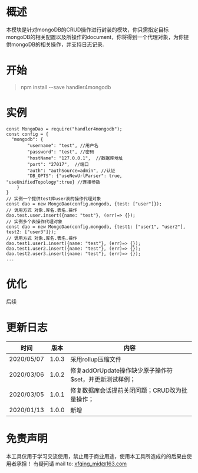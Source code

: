 # 概述
本模块是针对mongoDB的CRUD操作进行封装的模块，你只需指定目标mongoDB的相关配置以及所操作的document，你将得到一个代理对象，为你提供mongoDB的相关操作，并支持日志记录.
# 开始
> npm install --save handler4mongodb
# 实例
```
const MongoDao = require("handler4mongodb");
const config = {
  "mongodb": {
		"username": "test", //用户名
		"password": "test", //密码
		"hostName": "127.0.0.1",  //数据库地址
		"port": "27017",  //端口
		"auth": "authSource=admin", //认证
		"DB_OPTS": {"useNewUrlParser": true, "useUnifiedTopology":true} //连接参数
	}
}
// 实例一个提供test库user表的操作代理对象
const dao = new MongoDao(config.mongodb, {test: ["user"]});
// 调用方式 对象.库名.表名.操作
dao.test.user.insert({name: "test"}, (err)=> {});
// 实例多个表操作代理对象
const dao = new MongoDao(config.mongodb, {test1: ["user1", "user2"], test2: ["user3"]});
// 调用方式 对象.库名.表名.操作
dao.test1.user1.insert({name: "test"}, (err)=> {});
dao.test1.user2.insert({name: "test"}, (err)=> {});
dao.test2.user3.insert({name: "test"}, (err)=> {});
...
```
# 优化
后续
# 更新日志
时间|版本|内容
--|--|--
2020/05/07|1.0.3|采用rollup压缩文件
2020/03/06|1.0.2|修复addOrUpdate操作缺少原子操作符$set，并更新测试样例；
2020/03/05|1.0.1|修复数据库会话提前关闭问题；CRUD改为批量操作；
2020/01/13|1.0.0|新增
# 免责声明
本工具仅用于学习交流使用，禁止用于商业用途，使用本工具所造成的的后果由使用者承担！ 有疑问请 mail to: xfqing_mid@163.com